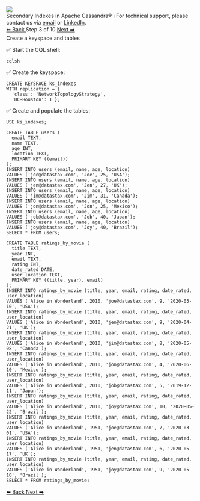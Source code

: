 <!-- TOP -->
<div class="top">
  <img class="scenario-academy-logo" src="https://datastax-academy.github.io/katapod-shared-assets/images/ds-academy-2023.svg" />
  <div class="scenario-title-section">
    <span class="scenario-title">Secondary Indexes in Apache Cassandra®</span>
    <span class="scenario-subtitle">ℹ️ For technical support, please contact us via <a href="mailto:aleksandr.volochnev@datastax.com">email</a> or <a href="https://dtsx.io/aleks">LinkedIn</a>.</span> 
  </div>
</div>

<!-- NAVIGATION -->
<div id="navigation-top" class="navigation-top">
 <a href='command:katapod.loadPage?[{"step":"step2"}]' 
   class="btn btn-dark navigation-top-left">⬅️ Back
 </a>
<span class="step-count"> Step 3 of 10</span>
 <a href='command:katapod.loadPage?[{"step":"step4"}]' 
    class="btn btn-dark navigation-top-right">Next ➡️
  </a>
</div>

<!-- CONTENT -->

<div class="step-title">Create a keyspace and tables</div>

✅ Start the CQL shell:
```
cqlsh
```

✅ Create the keyspace:
```
CREATE KEYSPACE ks_indexes
WITH replication = {
  'class': 'NetworkTopologyStrategy', 
  'DC-Houston': 1 };
```

✅ Create and populate the tables:
```
USE ks_indexes;

CREATE TABLE users (
  email TEXT,
  name TEXT,
  age INT,
  location TEXT,
  PRIMARY KEY ((email))
);
INSERT INTO users (email, name, age, location) 
VALUES ('joe@datastax.com', 'Joe', 25, 'USA');
INSERT INTO users (email, name, age, location) 
VALUES ('jen@datastax.com', 'Jen', 27, 'UK');
INSERT INTO users (email, name, age, location) 
VALUES ('jim@datastax.com', 'Jim', 31, 'Canada');
INSERT INTO users (email, name, age, location) 
VALUES ('jon@datastax.com', 'Jon', 25, 'Mexico');
INSERT INTO users (email, name, age, location) 
VALUES ('job@datastax.com', 'Job', 40, 'Japan');
INSERT INTO users (email, name, age, location) 
VALUES ('joy@datastax.com', 'Joy', 40, 'Brazil');
SELECT * FROM users;

CREATE TABLE ratings_by_movie (
  title TEXT,
  year INT,
  email TEXT,
  rating INT,
  date_rated DATE,
  user_location TEXT,
  PRIMARY KEY ((title, year), email)
);
INSERT INTO ratings_by_movie (title, year, email, rating, date_rated, user_location) 
VALUES ('Alice in Wonderland', 2010, 'joe@datastax.com', 9, '2020-05-10', 'USA');
INSERT INTO ratings_by_movie (title, year, email, rating, date_rated, user_location) 
VALUES ('Alice in Wonderland', 2010, 'jen@datastax.com', 9, '2020-04-21', 'UK');
INSERT INTO ratings_by_movie (title, year, email, rating, date_rated, user_location) 
VALUES ('Alice in Wonderland', 2010, 'jim@datastax.com', 8, '2020-05-08', 'Canada');
INSERT INTO ratings_by_movie (title, year, email, rating, date_rated, user_location) 
VALUES ('Alice in Wonderland', 2010, 'jon@datastax.com', 4, '2020-06-10', 'Mexico');
INSERT INTO ratings_by_movie (title, year, email, rating, date_rated, user_location) 
VALUES ('Alice in Wonderland', 2010, 'job@datastax.com', 5, '2019-12-11', 'Japan');
INSERT INTO ratings_by_movie (title, year, email, rating, date_rated, user_location) 
VALUES ('Alice in Wonderland', 2010, 'joy@datastax.com', 10, '2020-05-22', 'Brazil');
INSERT INTO ratings_by_movie (title, year, email, rating, date_rated, user_location) 
VALUES ('Alice in Wonderland', 1951, 'joe@datastax.com', 7, '2020-03-01', 'USA');
INSERT INTO ratings_by_movie (title, year, email, rating, date_rated, user_location) 
VALUES ('Alice in Wonderland', 1951, 'jen@datastax.com', 6, '2020-05-17', 'UK');
INSERT INTO ratings_by_movie (title, year, email, rating, date_rated, user_location) 
VALUES ('Alice in Wonderland', 1951, 'joy@datastax.com', 9, '2020-05-10', 'Brazil');
SELECT * FROM ratings_by_movie;
```

<!-- NAVIGATION -->
<div id="navigation-bottom" class="navigation-bottom">
 <a href='command:katapod.loadPage?[{"step":"step2"}]'
   class="btn btn-dark navigation-bottom-left">⬅️ Back
 </a>
 <a href='command:katapod.loadPage?[{"step":"step4"}]'
    class="btn btn-dark navigation-bottom-right">Next ➡️
  </a>
</div>
